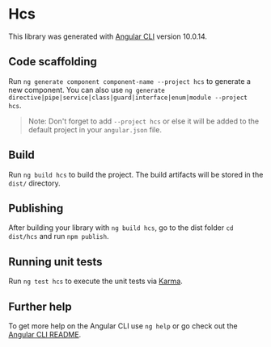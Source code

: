 # Hcs

This library was generated with [Angular CLI](https://github.com/angular/angular-cli) version 10.0.14.

## Code scaffolding

Run `ng generate component component-name --project hcs` to generate a new component. You can also use `ng generate directive|pipe|service|class|guard|interface|enum|module --project hcs`.
> Note: Don't forget to add `--project hcs` or else it will be added to the default project in your `angular.json` file. 

## Build

Run `ng build hcs` to build the project. The build artifacts will be stored in the `dist/` directory.

## Publishing

After building your library with `ng build hcs`, go to the dist folder `cd dist/hcs` and run `npm publish`.

## Running unit tests

Run `ng test hcs` to execute the unit tests via [Karma](https://karma-runner.github.io).

## Further help

To get more help on the Angular CLI use `ng help` or go check out the [Angular CLI README](https://github.com/angular/angular-cli/blob/master/README.md).
